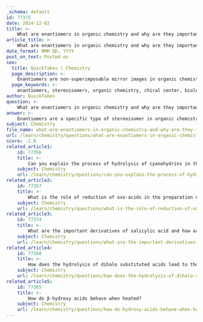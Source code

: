 ```yaml
---
_schema: default
id: 77375
date: 2024-12-02
title: >-
    What are enantiomers in organic chemistry and why are they important?
article_title: >-
    What are enantiomers in organic chemistry and why are they important?
date_format: MMM DD, YYYY
post_on_text: Posted on
seo:
  title: QuickTakes | Chemistry
  page_description: >-
    Enantiomers are non-superimposable mirror images in organic chemistry crucial for understanding their distinct biological properties, especially in drug development and therapeutic applications.
  page_keywords: >-
    enantiomers, stereoisomers, organic chemistry, chiral center, biological properties, drug development, chirality, pharmaceutical industry, pharmacokinetics, pharmacodynamics, toxicology, biomolecules
author: QuickTakes
question: >-
    What are enantiomers in organic chemistry and why are they important?
answer: >-
    Enantiomers are a specific type of stereoisomer in organic chemistry that are non-superimposable mirror images of each other. This means that if you were to place one enantiomer over the other, they would not align perfectly, much like how a person's left and right hands are mirror images but cannot be superimposed. Enantiomers typically arise when a carbon atom is bonded to four different substituents, creating a chiral center.\n\nThe importance of enantiomers lies primarily in their distinct biological properties. Despite having the same molecular formula and connectivity of atoms, enantiomers can exhibit vastly different effects in biological systems. For example, one enantiomer of a drug may be therapeutically active, while its counterpart could be inactive or even harmful. This phenomenon underscores the significance of obtaining enantiomerically pure compounds in the pharmaceutical industry, as the efficacy and safety of medications can be heavily influenced by their chirality.\n\nIn addition to their implications in medicine, enantiomers are also relevant in various fields such as food science, perfumery, and the development of biomolecules. The ability to separate and identify enantiomers is crucial for ensuring the desired effects of chiral compounds in therapeutic applications. Regulatory agencies are increasingly requiring detailed studies on the contributions of each enantiomer in drug formulations, highlighting the growing recognition of chirality's impact on pharmacokinetics, pharmacodynamics, and toxicology.\n\nIn summary, enantiomers are vital in organic chemistry due to their unique properties and significant roles in biological systems, particularly in the context of drug development and therapeutic applications.
subject: Chemistry
file_name: what-are-enantiomers-in-organic-chemistry-and-why-are-they-important.md
url: /learn/chemistry/questions/what-are-enantiomers-in-organic-chemistry-and-why-are-they-important
score: -1.0
related_article1:
    id: 77356
    title: >-
        Can you explain the process of hydrolysis of cyanohydrins in the preparation of hydroxy acids?
    subject: Chemistry
    url: /learn/chemistry/questions/can-you-explain-the-process-of-hydrolysis-of-cyanohydrins-in-the-preparation-of-hydroxy-acids
related_article2:
    id: 77357
    title: >-
        What is the role of reduction of oxo-acids in the preparation of hydroxy acids?
    subject: Chemistry
    url: /learn/chemistry/questions/what-is-the-role-of-reduction-of-oxoacids-in-the-preparation-of-hydroxy-acids
related_article3:
    id: 77374
    title: >-
        What are the important derivatives of salicylic acid and how are they prepared?
    subject: Chemistry
    url: /learn/chemistry/questions/what-are-the-important-derivatives-of-salicylic-acid-and-how-are-they-prepared
related_article4:
    id: 77368
    title: >-
        How does the hydrolysis of dihalo substituted acids lead to the formation of oxoacids?
    subject: Chemistry
    url: /learn/chemistry/questions/how-does-the-hydrolysis-of-dihalo-substituted-acids-lead-to-the-formation-of-oxoacids
related_article5:
    id: 77365
    title: >-
        How do β-hydroxy acids behave when heated?
    subject: Chemistry
    url: /learn/chemistry/questions/how-do-hydroxy-acids-behave-when-heated
---
```


&nbsp;